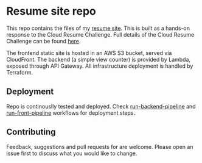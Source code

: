 # Resume site repo

This repo contains the files of my [resume site](https://resume.kgmy.at). This is built as a hands-on response to the Cloud Resume Challenge. Full details of the Cloud Resume Challenge can be found [here](https://cloudresumechallenge.dev/).

The frontend static site is hosted in an AWS S3 bucket, served via CloudFront. The backend (a simple view counter) is provided by Lambda, exposed through API Gateway. All infrastructure deployment is handled by Terraform.

## Deployment

Repo is continouslly tested and deployed. Check [run-backend-pipeline](.github/workflows/run-backend-pipeline.yml) and [run-front-pipeline](.github/workflows/run-frontend-pipeline.yml) workflows for deployment steps.


## Contributing

Feedback, suggestions and pull requests for are welcome. Please open an issue first to discuss what you would like to change.